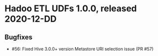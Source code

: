 # Hadoo ETL UDFs 1.0.0, released 2020-12-DD

## Bugfixes

* #56: Fixed Hive 3.0.0+ version Metastore URI selection issue (PR #57)
